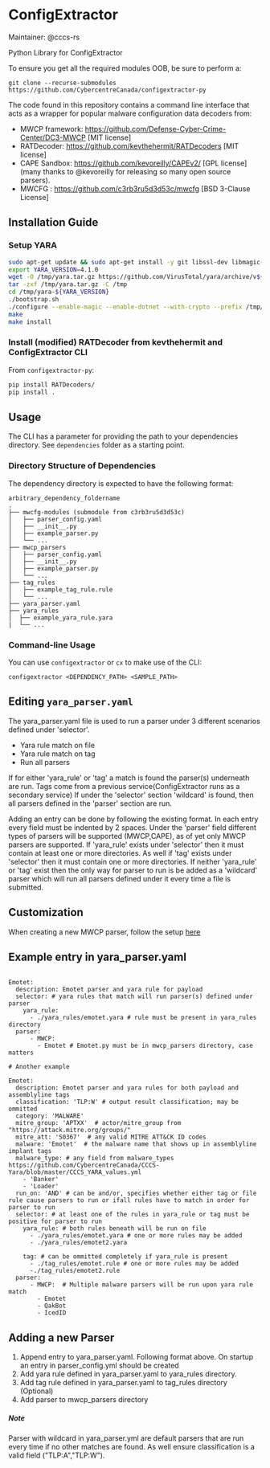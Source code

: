 # ConfigExtractor
Maintainer: @cccs-rs

Python Library for ConfigExtractor

To ensure you get all the required modules OOB, be sure to perform a:

`git clone --recurse-submodules https://github.com/CybercentreCanada/configextractor-py`

The code found in this repository contains a command line interface that acts as
a wrapper for popular malware configuration data decoders from:
* MWCP framework: https://github.com/Defense-Cyber-Crime-Center/DC3-MWCP [MIT license]
* RATDecoder: https://github.com/kevthehermit/RATDecoders [MIT license]
* CAPE Sandbox: https://github.com/kevoreilly/CAPEv2/ [GPL license] (many thanks to @kevoreilly for releasing so many open source parsers).
* MWCFG : https://github.com/c3rb3ru5d3d53c/mwcfg [BSD 3-Clause License]

## Installation Guide
### Setup YARA
```bash
sudo apt-get update && sudo apt-get install -y git libssl-dev libmagic-dev automake libtool make gcc wget libjansson-dev pkg-config
export YARA_VERSION=4.1.0
wget -O /tmp/yara.tar.gz https://github.com/VirusTotal/yara/archive/v${YARA_VERSION}.tar.gz
tar -zxf /tmp/yara.tar.gz -C /tmp
cd /tmp/yara-${YARA_VERSION}
./bootstrap.sh
./configure --enable-magic --enable-dotnet --with-crypto --prefix /tmp/yara_install
make
make install
```

### Install (modified) RATDecoder from kevthehermit and ConfigExtractor CLI
From `configextractor-py`:
```bash
pip install RATDecoders/
pip install .
```

## Usage
The CLI has a parameter for providing the path to your dependencies directory. See `dependencies` folder as a starting point.

### Directory Structure of Dependencies
The dependency directory is expected to have the following format:
```text
arbitrary_dependency_foldername
.
├── mwcfg-modules (submodule from c3rb3ru5d3d53c)
│   ├── parser_config.yaml
│   ├── __init__.py
│   ├── example_parser.py
│   └── ...
├── mwcp_parsers
│   ├── parser_config.yaml
│   ├── __init__.py
│   ├── example_parser.py
│   └── ...
├── tag_rules
│   ├── example_tag_rule.rule
│   └── ...
├── yara_parser.yaml
├── yara_rules
│  ├── example_yara_rule.yara
|  └── ...
```

### Command-line Usage
You can use `configextractor` or `cx` to make use of the CLI:
```
configextractor <DEPENDENCY_PATH> <SAMPLE_PATH>
```



## Editing `yara_parser.yaml`
 The yara_parser.yaml file is used to run a parser under 3 different scenarios defined under 'selector'.
 * Yara rule match on file
 * Yara rule match on tag
 * Run all parsers

 If for either 'yara_rule' or 'tag' a match is found the parser(s) underneath are run.
 Tags come from a previous service(ConfigExtractor runs as a secondary service)
 If under the 'selector' section 'wildcard' is found, then all parsers defined in the 'parser' section are run.

 Adding an entry can be done by following the existing format. In each entry every field must be
 indented by 2 spaces. Under the 'parser' field different types of parsers will be supported
 (MWCP,CAPE), as of yet only MWCP parsers are supported.
 If 'yara_rule' exists under 'selector' then it must contain at least one or more directories.
 As well if 'tag' exists under 'selector' then it must contain one or more directories.
 If neither 'yara_rule' or 'tag' exist then the only way for parser to run is be added as a 'wildcard'
 parser which will run all parsers defined under it every time a file is submitted.

## Customization
When creating a new MWCP parser, follow the setup [here](https://github.com/Defense-Cyber-Crime-Center/DC3-MWCP/blob/master/docs/ParserDevelopment.md)

## Example entry in yara_parser.yaml
```text

Emotet:
  description: Emotet parser and yara rule for payload
  selector: # yara rules that match will run parser(s) defined under parser
    yara_rule:
      - ./yara_rules/emotet.yara # rule must be present in yara_rules directory
  parser:
      - MWCP:
        - Emotet # Emotet.py must be in mwcp_parsers directory, case matters

# Another example

Emotet:
  description: Emotet parser and yara rules for both payload and assemblyline tags
  classification: 'TLP:W' # output result classification; may be ommitted
  category: 'MALWARE'
  mitre_group: 'APTXX'  # actor/mitre_group from "https://attack.mitre.org/groups/"
  mitre_att: 'S0367'  # any valid MITRE ATT&CK ID codes
  malware: 'Emotet'  # the malware name that shows up in assemblyline implant tags
  malware_type: # any field from malware_types https://github.com/CybercentreCanada/CCCS-Yara/blob/master/CCCS_YARA_values.yml
    - 'Banker'
    - 'Loader'
  run_on: 'AND' # can be and/or, specifies whether either tag or file rule cause parsers to run or ifall rules have to match in order for parser to run
  selector: # at least one of the rules in yara_rule or tag must be positive for parser to run
    yara_rule: # both rules beneath will be run on file
      - ./yara_rules/emotet.yara # one or more rules may be added
      - ./yara_rules/emotet2.yara

    tag: # can be ommitted completely if yara_rule is present
      - ./tag_rules/emotet.rule # one or more rules may be added
      -./tag_rules/emotet2.rule
  parser:
      - MWCP:  # Multiple malware parsers will be run upon yara rule match
        - Emotet
        - QakBot
        - IcedID
```

## Adding a new Parser
1. Append entry to yara\_parser.yaml. Following format above. On startup an entry in parser\_config.yml should be created
2. Add yara rule defined in yara\_parser.yaml to yara\_rules directory.
3. Add tag rule defined in yara\_parser.yaml to tag\_rules directory (Optional)
4. Add parser to mwcp\_parsers directory


##### Note
Parser with wildcard in yara_parser.yml are default parsers that are run every time if no other matches are found. As well ensure classification is a valid field ("TLP:A","TLP:W").
